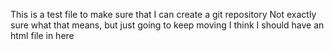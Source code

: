 This is a test file to make sure that I can create a git repository
Not exactly sure what that means, but just going to keep moving
I think I should have an html file in here
